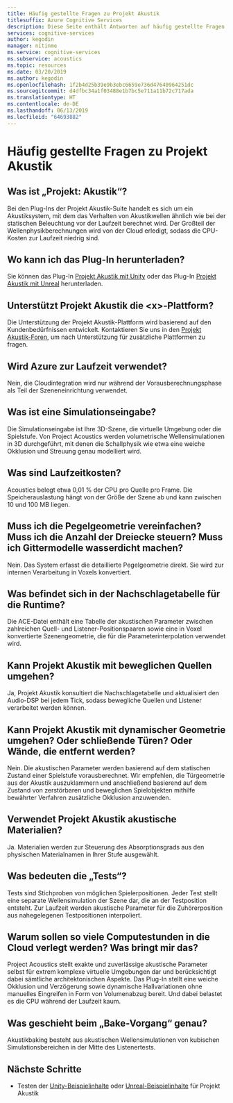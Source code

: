 ```yaml
---
title: Häufig gestellte Fragen zu Projekt Akustik
titlesuffix: Azure Cognitive Services
description: Diese Seite enthält Antworten auf häufig gestellte Fragen zu Project Acoustics, darunter auch Fragen zu Downloadanweisungen sowie zum Bake-Vorgang.
services: cognitive-services
author: kegodin
manager: nitinme
ms.service: cognitive-services
ms.subservice: acoustics
ms.topic: resources
ms.date: 03/20/2019
ms.author: kegodin
ms.openlocfilehash: 1f2b4d25b39e9b3ebc6659e736d47640964251dc
ms.sourcegitcommit: d4dfbc34a1f03488e1b7bc5e711a11b72c717ada
ms.translationtype: HT
ms.contentlocale: de-DE
ms.lasthandoff: 06/13/2019
ms.locfileid: "64693882"
---
```

# <a name="project-acoustics-frequently-asked-questions"></a>Häufig gestellte Fragen zu Projekt Akustik

## <a name="what-is-project-acoustics"></a>Was ist „Projekt: Akustik“?

Bei den Plug-Ins der Projekt Akustik-Suite handelt es sich um ein Akustiksystem, mit dem das Verhalten von Akustikwellen ähnlich wie bei der statischen Beleuchtung vor der Laufzeit berechnet wird. Der Großteil der Wellenphysikberechnungen wird von der Cloud erledigt, sodass die CPU-Kosten zur Laufzeit niedrig sind.  

## <a name="where-can-i-download-the-plugin"></a>Wo kann ich das Plug-In herunterladen?

Sie können das Plug-In [Projekt Akustik mit Unity](https://www.microsoft.com/download/details.aspx?id=57346) oder das Plug-In [Projekt Akustik mit Unreal](https://www.microsoft.com/download/details.aspx?id=58090) herunterladen.

## <a name="does-project-acoustics-support-ltxgt-platform"></a>Unterstützt Projekt Akustik die &lt;x&gt;-Plattform?

Die Unterstützung der Projekt Akustik-Plattform wird basierend auf den Kundenbedürfnissen entwickelt. Kontaktieren Sie uns in den [Projekt Akustik-Foren](https://social.msdn.microsoft.com/Forums/en-US/home?forum=projectacoustics), um nach Unterstützung für zusätzliche Plattformen zu fragen.

## <a name="is-azure-used-at-runtime"></a>Wird Azure zur Laufzeit verwendet?

Nein, die Cloudintegration wird nur während der Vorausberechnungsphase als Teil der Szeneneinrichtung verwendet.
 
## <a name="what-is-simulation-input"></a>Was ist eine Simulationseingabe? 

Die Simulationseingabe ist Ihre 3D-Szene, die virtuelle Umgebung oder die Spielstufe. Von Project Acoustics werden volumetrische Wellensimulationen in 3D durchgeführt, mit denen die Schallphysik wie etwa eine weiche Okklusion und Streuung genau modelliert wird.
 
## <a name="what-is-the-runtime-cost"></a>Was sind Laufzeitkosten?

Acoustics belegt etwa 0,01 % der CPU pro Quelle pro Frame. Die Speicherauslastung hängt von der Größe der Szene ab und kann zwischen 10 und 100 MB liegen.
 
## <a name="do-i-need-to-simplify-the-level-geometry-control-triangle-count-make-meshes-watertight"></a>Muss ich die Pegelgeometrie vereinfachen? Muss ich die Anzahl der Dreiecke steuern? Muss ich Gittermodelle wasserdicht machen?

Nein. Das System erfasst die detaillierte Pegelgeometrie direkt. Sie wird zur internen Verarbeitung in Voxels konvertiert.
 
## <a name="whats-in-the-runtime-lookup-table"></a>Was befindet sich in der Nachschlagetabelle für die Runtime?

Die ACE-Datei enthält eine Tabelle der akustischen Parameter zwischen zahlreichen Quell- und Listener-Positionspaaren sowie eine in Voxel konvertierte Szenengeometrie, die für die Parameterinterpolation verwendet wird.
 
## <a name="can-project-acoustics-handle-moving-sources"></a>Kann Projekt Akustik mit beweglichen Quellen umgehen?

Ja, Projekt Akustik konsultiert die Nachschlagetabelle und aktualisiert den Audio-DSP bei jedem Tick, sodass bewegliche Quellen und Listener verarbeitet werden können.
 
## <a name="can-project-acoustics-handle-dynamic-geometry-closing-doors-walls-blown-away"></a>Kann Projekt Akustik mit dynamischer Geometrie umgehen? Oder schließende Türen? Oder Wände, die entfernt werden?

Nein. Die akustischen Parameter werden basierend auf dem statischen Zustand einer Spielstufe vorausberechnet. Wir empfehlen, die Türgeometrie aus der Akustik auszuklammern und anschließend basierend auf dem Zustand von zerstörbaren und beweglichen Spielobjekten mithilfe bewährter Verfahren zusätzliche Okklusion anzuwenden.
 
## <a name="does-project-acoustics-use-acoustic-materials"></a>Verwendet Projekt Akustik akustische Materialien?

Ja. Materialien werden zur Steuerung des Absorptionsgrads aus den physischen Materialnamen in Ihrer Stufe ausgewählt.
 
## <a name="what-do-the-probes-represent"></a>Was bedeuten die „Tests“?

Tests sind Stichproben von möglichen Spielerpositionen. Jeder Test stellt eine separate Wellensimulation der Szene dar, die an der Testposition entsteht. Zur Laufzeit werden akustische Parameter für die Zuhörerposition aus nahegelegenen Testpositionen interpoliert.
 
## <a name="why-spend-so-much-compute-in-the-cloud-what-does-it-buy-me"></a>Warum sollen so viele Computestunden in die Cloud verlegt werden? Was bringt mir das?

Project Acoustics stellt exakte und zuverlässige akustische Parameter selbst für extrem komplexe virtuelle Umgebungen dar und berücksichtigt dabei sämtliche architektonischen Aspekte. Das Plug-In stellt eine weiche Okklusion und Verzögerung sowie dynamische Hallvariationen ohne manuelles Eingreifen in Form von Volumenabzug bereit. Und dabei belastet es die CPU während der Laufzeit kaum.

## <a name="what-exactly-happens-during-baking"></a>Was geschieht beim „Bake-Vorgang“ genau?

Akustikbaking besteht aus akustischen Wellensimulationen von kubischen Simulationsbereichen in der Mitte des Listenertests.

## <a name="next-steps"></a>Nächste Schritte
* Testen der [Unity-Beispielinhalte](unity-quickstart.md) oder [Unreal-Beispielinhalte](unreal-quickstart.md) für Projekt Akustik

